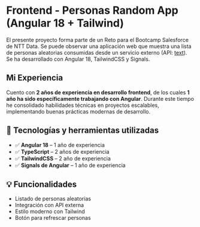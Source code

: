# Frontend - Personas Random App (Angular 18 + Tailwind)

El presente proyecto forma parte de un Reto para el Bootcamp Salesforce de NTT Data.
Se puede observar una aplicación web que muestra una lista de personas aleatorias consumidas desde un servicio externo (API: [text](https://randomuser.me/)).
Se ha desarrollado con Angular 18, TailwindCSS y Signals.

## Mi Experiencia

Cuento con **2 años de experiencia en desarrollo frontend**, de los cuales **1 año ha sido específicamente trabajando con Angular**. Durante este tiempo he consolidado habilidades técnicas en proyectos escalables, implementando buenas prácticas modernas de desarrollo.

## 🚀 Tecnologías y herramientas utilizadas

- ✅ **Angular 18** – 1 año de experiencia  
- ✅ **TypeScript** – 2 años de experiencia  
- ✅ **TailwindCSS** – 2 año de experiencia  
- ✅ **Signals de Angular** – 1 año de experiencia

## 💡 Funcionalidades

- Listado de personas aleatorias
- Integración con API externa
- Estilo moderno con Tailwind
- Botón para refrescar personas
